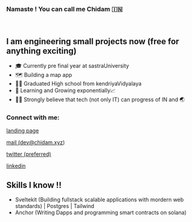 ### Namaste ! You can call me Chidam 🇮🇳
<br/>

## I am engineering small projects now (free for anything exciting)
- 🎓 Currently pre final year at sastraUniversity
- 🗺️ Building a map app
- 👨‍🎓 Graduated High school from kendriyaVidyalaya
- 🌱 Learning and Growing exponentially📈
- 👩‍💻 Strongly believe that tech (not only IT) can progress of IN and 🌏

### Connect with me:

<a href="https://chidam.xyz/handles">landing page</a>

<a href="mailto:dev@chidam.xyz">mail (dev@chidam.xyz)</a>

<a href="https://twitter.com/Chidam333" target="_blank">twitter (preferred)</a>

<a href="https://www.linkedin.com/in/chidam333" target="_blank">linkedin</a>

## Skills I know !!

- Sveltekit (Building fullstack scalable applications with mordern web standards) | Postgres | Tailwind
- Anchor (Writing Dapps and programming smart contracts on solana)




